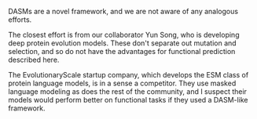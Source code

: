 DASMs are a novel framework, and we are not aware of any analogous efforts.

The closest effort is from our collaborator Yun Song, who is developing deep protein evolution models. These don't separate out mutation and selection, and so do not have the advantages for functional prediction described here.

The EvolutionaryScale startup company, which develops the ESM class of protein language models, is in a sense a competitor.  They use masked language modeling as does the rest of the community, and I suspect their models would perform better on functional tasks if they used a DASM-like framework.